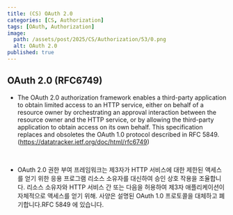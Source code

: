 ```yaml
---
title: (CS) OAuth 2.0
categories: [CS, Authorization]
tags: [OAuth, Authorization]
image:
  path: /assets/post/2025/CS/Authorization/53/0.png
  alt: OAuth 2.0
published: true
---
```


## OAuth 2.0 (RFC6749)

- The OAuth 2.0 authorization framework enables a third-party
   application to obtain limited access to an HTTP service, either on
   behalf of a resource owner by orchestrating an approval interaction
   between the resource owner and the HTTP service, or by allowing the
   third-party application to obtain access on its own behalf.  This
   specification replaces and obsoletes the OAuth 1.0 protocol described
   in RFC 5849. (https://datatracker.ietf.org/doc/html/rfc6749)
   
<br> 

- OAuth 2.0 권한 부여 프레임워크는 제3자가
   HTTP 서비스에 대한 제한된 액세스를 얻기 위한 응용 프로그램
   리소스 소유자를 대신하여 승인 상호 작용을 조율합니다.
   리소스 소유자와 HTTP 서비스 간 또는 다음을 허용하여
   제3자 애플리케이션이 자체적으로 액세스를 얻기 위해.
   사양은 설명된 OAuth 1.0 프로토콜을 대체하고 폐기합니다.RFC 5849 
   에 있습니다.